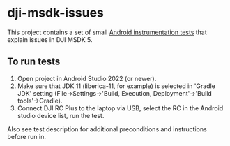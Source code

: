 # dji-msdk-issues

This project contains a set of small [Android instrumentation tests](https://source.android.com/docs/core/tests/development/instrumentation) 
that explain issues in DJI MSDK 5.

## To run tests 
1. Open project in Android Studio 2022 (or newer).
2. Make sure that JDK 11 (liberica-11, for example) is selected in 'Gradle JDK' setting (File->Settings->'Build, Execution, Deployment'->'Build tools'->Gradle).
3. Connect DJI RC Plus to the laptop via USB, select the RC in the Android studio device list, run the test.

Also see test description for additional preconditions and instructions before run in.
